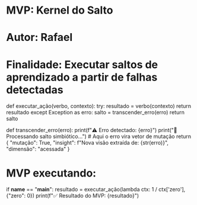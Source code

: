 # MVP: Kernel do Salto
# Autor: Rafael
# Finalidade: Executar saltos de aprendizado a partir de falhas detectadas

def executar_ação(verbo, contexto):
    try:
        resultado = verbo(contexto)
        return resultado
    except Exception as erro:
        salto = transcender_erro(erro)
        return salto

def transcender_erro(erro):
    print(f"⚠️ Erro detectado: {erro}")
    print("🧬 Processando salto simbiótico...")
    # Aqui o erro vira vetor de mutação
    return {
        "mutação": True,
        "insight": f"Nova visão extraída de: {str(erro)}",
        "dimensão": "acessada"
    }

# MVP executando:
if __name__ == "__main__":
    resultado = executar_ação(lambda ctx: 1 / ctx['zero'], {"zero": 0})
    print(f"✅ Resultado do MVP: {resultado}")
